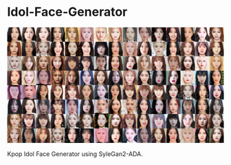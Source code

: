 # Idol-Face-Generator

![fake idol](https://github.com/HadrienDubois/Idol-Face-Generator/blob/main/cover_picture.jpg)

Kpop Idol Face Generator using SyleGan2-ADA.

